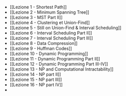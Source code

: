 - [[Lezione 1 - Shortest Path]]
- [[Lezione 2 - Minimum Spanning Tree]]
- [[Lezione 3 - MST Part II]]
- [[Lezione 4 - Clustering et Union-Find]]
- [[Lezione 5 - Still on Union-Find & Interval Scheduling]]
- [[Lezione 6 - Interval Scheduling Part II]]
- [[Lezione 7 - Interval Scheduling Part III]]
- [[Lezione 8 - Data Compression]]
- [[Lezione 9 - Huffman Codes]]
- [[Lezione 10 - Dynamic Programming]]
- [[Lezione 11 - Dynamic Programming Part II]]
- [[Lezione 12 - Dynamic Programming Part III-IV]]
- [[Lezione 13 - NP and Computational Intractability]]
- [[Lezione 14 - NP part II]]
- [[Lezione 15 - NP part III]]
- [[Lezione 16 - NP part IV]]
- 